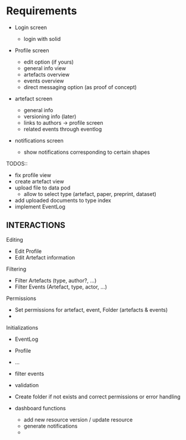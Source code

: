 

# Requirements

- Login screen
  - login with solid

- Profile screen
  - edit option (if yours)
  - general info view
  - artefacts overview
  - events overview
  - direct messaging option (as proof of concept)

- artefact screen
  - general info
  - versioning info (later)
  - links to authors -> profile screen
  - related events through eventlog 

- notifications screen
  - show notifications corresponding to certain shapes


TODOS::

- fix profile view
- create artefact view
- upload file to data pod
  - allow to select type (artefact, paper, preprint, dataset)
- add uploaded documents to type index
- implement EventLog



INTERACTIONS
------------

Editing
- Edit Profile
- Edit Artefact information

Filtering
- Filter Artefacts (type, author?, ...)
- Filter Events (Artefact, type, actor, ...)

Permissions
- Set permissions for artefact, event, Folder (artefacts & events)
- 

Initializations
- EventLog
- Profile
- ...

- filter events
- validation 

- Create folder if not exists and correct permissions or error handling

- dashboard functions
  - add new resource version / update resource
  - generate notifications
  - 